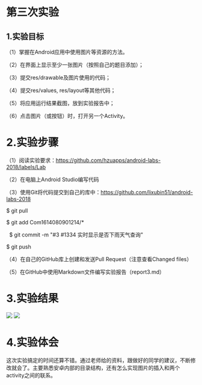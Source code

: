 # 第三次实验

## 1.实验目标

（1）掌握在Android应用中使用图片等资源的方法。

（2）在界面上显示至少一张图片（按照自己的题目添加）；

（3）提交res/drawable及图片使用的代码；

（4）提交res/values, res/layout等其他代码；

（5）将应用运行结果截图，放到实验报告中；

（6）点击图片（或按钮）时，打开另一个Activity。

# 2.实验步骤

（1）阅读实验要求：https://github.com/hzuapps/android-labs-2018/labels/Lab

（2）在电脑上Android Studio编写代码

（3）使用Git将代码提交到自己的库中：https://github.com/lixubin51/android-labs-2018

   $ git pull

   $ git add Com1614080901214/*

   $ git commit -m "#3 #1334 实时显示是否下雨天气查询"

   $ git push

（4）在自己的GitHub库上创建和发送Pull Request（注意查看Changed files）

（5）在GitHub中使用Markdown文件编写实验报告（report3.md）

# 3.实验结果

![](https://github.com/quanquanCc/android-labs-2018/blob/master/Com1614080901214/%E5%AE%9E%E9%AA%8C3%E6%88%AA%E5%9B%BE1.jpg)
![](https://github.com/quanquanCc/android-labs-2018/blob/master/Com1614080901214/%E5%AE%9E%E9%AA%8C3%E6%88%AA%E5%9B%BE2.jpg)

# 4.实验体会 
 这次实验搞定的时间还算不错。通过老师给的资料，跟做好的同学的建议，不断修改就会了。主要熟悉安卓内部的目录结构，还有怎么实现图片的插入和两个activity之间的联系。
